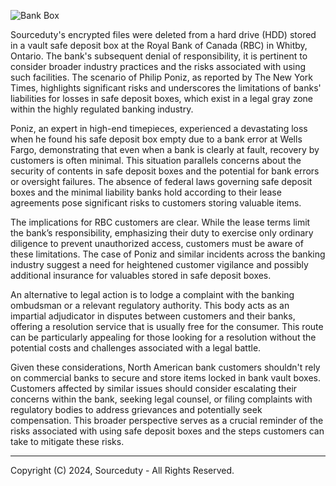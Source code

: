 ![Bank Box](https://github.com/sourceduty/Bank_Vault_Boxes/assets/123030236/06d58d38-ce37-4c62-921f-52c2baf1bf45)

Sourceduty's encrypted files were deleted from a hard drive (HDD) stored in a vault safe deposit box at the Royal Bank of Canada (RBC) in Whitby, Ontario. The bank's subsequent denial of responsibility, it is pertinent to consider broader industry practices and the risks associated with using such facilities. The scenario of Philip Poniz, as reported by The New York Times, highlights significant risks and underscores the limitations of banks' liabilities for losses in safe deposit boxes, which exist in a legal gray zone within the highly regulated banking industry.

Poniz, an expert in high-end timepieces, experienced a devastating loss when he found his safe deposit box empty due to a bank error at Wells Fargo, demonstrating that even when a bank is clearly at fault, recovery by customers is often minimal. This situation parallels concerns about the security of contents in safe deposit boxes and the potential for bank errors or oversight failures. The absence of federal laws governing safe deposit boxes and the minimal liability banks hold according to their lease agreements pose significant risks to customers storing valuable items.

The implications for RBC customers are clear. While the lease terms limit the bank’s responsibility, emphasizing their duty to exercise only ordinary diligence to prevent unauthorized access, customers must be aware of these limitations. The case of Poniz and similar incidents across the banking industry suggest a need for heightened customer vigilance and possibly additional insurance for valuables stored in safe deposit boxes.

An alternative to legal action is to lodge a complaint with the banking ombudsman or a relevant regulatory authority. This body acts as an impartial adjudicator in disputes between customers and their banks, offering a resolution service that is usually free for the consumer. This route can be particularly appealing for those looking for a resolution without the potential costs and challenges associated with a legal battle.

Given these considerations, North American bank customers shouldn't rely on commercial banks to secure and store items locked in bank vault boxes. Customers affected by similar issues should consider escalating their concerns within the bank, seeking legal counsel, or filing complaints with regulatory bodies to address grievances and potentially seek compensation. This broader perspective serves as a crucial reminder of the risks associated with using safe deposit boxes and the steps customers can take to mitigate these risks.

***
Copyright (C) 2024, Sourceduty - All Rights Reserved.

